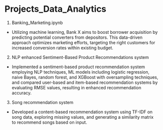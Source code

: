 # Projects_Data_Analytics
1) Banking_Marketing.ipynb
  - Utilizing machine learning, Bank X aims to boost borrower acquisition by predicting potential converters from depositors. This data-driven approach optimizes marketing efforts, targeting the right customers for increased conversion rates within existing budget.

2) NLP enhanced Sentiment-Based Product Recommendations system
  - Implemented a sentiment-based product recommendation system employing NLP techniques, ML models including logistic regression, naive Bayes, random forest, and XGBoost with oversampling techniques, and compared user-based and item-based recommendation systems by evaluating RMSE values, resulting in enhanced recommendation accuracy.

3) Song recommendation system
  - Developed a content-based recommendation system using TF-IDF on song data, exploring missing values, and generating a similarity matrix to recommend songs based on input.

